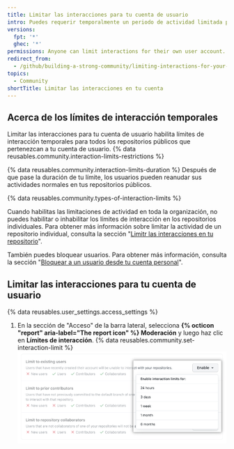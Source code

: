 ```yaml
---
title: Limitar las interacciones para tu cuenta de usuario
intro: Puedes requerir temporalmente un periodo de actividad limitada para usuarios específicos en todos los repositorios públicos que pertenezcan a tu cuenta de usuario.
versions:
  fpt: '*'
  ghec: '*'
permissions: Anyone can limit interactions for their own user account.
redirect_from:
  - /github/building-a-strong-community/limiting-interactions-for-your-user-account
topics:
  - Community
shortTitle: Limitar las interacciones en tu cuenta
---
```


## Acerca de los límites de interacción temporales

Limitar las interacciones para tu cuenta de usuario habilita límites de interacción temporales para todos los repositorios públicos que pertenezcan a tu cuenta de usuario. {% data reusables.community.interaction-limits-restrictions %}

{% data reusables.community.interaction-limits-duration %} Después de que pase la duración de tu límite, los usuarios pueden reanudar sus actividades normales en tus repositorios públicos.

{% data reusables.community.types-of-interaction-limits %}

Cuando habilitas las limitaciones de actividad en toda la organización, no puedes habilitar o inhabilitar los límites de interacción en los repositorios individuales. Para obtener más información sobre limitar la actividad de un repositorio individual, consulta la sección "[Limitr las interacciones en tu repositorio](/communities/moderating-comments-and-conversations/limiting-interactions-in-your-repository)".

También puedes bloquear usuarios. Para obtener más información, consulta la sección "[Bloquear a un usuario desde tu cuenta personal](/communities/maintaining-your-safety-on-github/blocking-a-user-from-your-personal-account)".

## Limitar las interacciones para tu cuenta de usuario

{% data reusables.user_settings.access_settings %}
1. En la sección de "Acceso" de la barra lateral, selecciona **{% octicon "report" aria-label="The report icon" %} Moderación** y luego haz clic en **Límites de interacción**.
{% data reusables.community.set-interaction-limit %}
  ![Opciones de límites de interacción temporarios](/assets/images/help/settings/user-account-temporary-interaction-limits-options.png)
